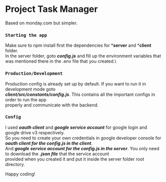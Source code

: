 # Project Task Manager

Based on monday.com but simpler. 

### `Starting the app`

Make sure to npm install first the dependencies for ***server** and ***client** folder.\
In the server folder, goto ***config.js*** and fill up the environment variables that was mentioned there in the .env file that you created.\

### `Production/Development`

Production config is already set up by default. If you want to run it in development mode goto\
***client/src/constants/config.js***. This contains all the important configs in order to run the app\
properly and communicate with the backend.

### `Config`

I used ***oauth client*** and ***google service account*** for google login and google drive v3 respectively.\
So you need to create your own credentials in google developer console for ***oauth client for the config.js in the client***.\
And ***google service account for the config.js in the server***. You only need to download the ***.json file*** that the service account \
provided when you created it and put it inside the server folder root directory.

Happy coding!

